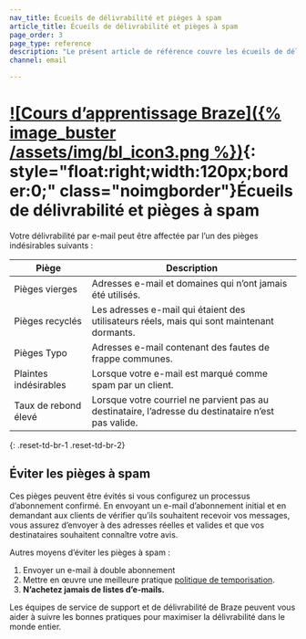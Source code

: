 ```yaml
---
nav_title: Écueils de délivrabilité et pièges à spam
article_title: Écueils de délivrabilité et pièges à spam
page_order: 3
page_type: reference
description: "Le présent article de référence couvre les écueils de délivrabilité de courriels potentiels, les pièges à spam et la manière de les éviter."
channel: email

---
```


# [![Cours d’apprentissage Braze]({% image_buster /assets/img/bl_icon3.png %})](https://learning.braze.com/email-onboarding-for-pro-and-enterprise-achieving-high-deliverability){: style="float:right;width:120px;border:0;" class="noimgborder"}Écueils de délivrabilité et pièges à spam

Votre délivrabilité par e-mail peut être affectée par l’un des pièges indésirables suivants :

|Piège|Description|
|---|---|
|Pièges vierges | Adresses e-mail et domaines qui n’ont jamais été utilisés. |
|Pièges recyclés | Les adresses e-mail qui étaient des utilisateurs réels, mais qui sont maintenant dormants. |
|Pièges Typo | Adresses e-mail contenant des fautes de frappe communes. |
|Plaintes indésirables | Lorsque votre e-mail est marqué comme spam par un client. |
|Taux de rebond élevé | Lorsque votre courriel ne parvient pas au destinataire, l’adresse du destinataire n’est pas valide.|
{: .reset-td-br-1 .reset-td-br-2}

## Éviter les pièges à spam

Ces pièges peuvent être évités si vous configurez un processus d’abonnement confirmé. En envoyant un e-mail d’abonnement initial et en demandant aux clients de vérifier qu’ils souhaitent recevoir vos messages, vous assurez d’envoyer à des adresses réelles et valides et que vos destinataires souhaitent connaître votre avis.

Autres moyens d’éviter les pièges à spam :

1. Envoyer un e-mail à double abonnement
2. Mettre en œuvre une meilleure pratique [politique de temporisation]({{site.baseurl}}/user_guide/message_building_by_channel/email/best_practices/sunset_policies/).
3. **N’achetez jamais de listes d’e-mails.**

Les équipes de service de support et de délivrabilité de Braze peuvent vous aider à suivre les bonnes pratiques pour maximiser la délivrabilité dans le monde entier.
